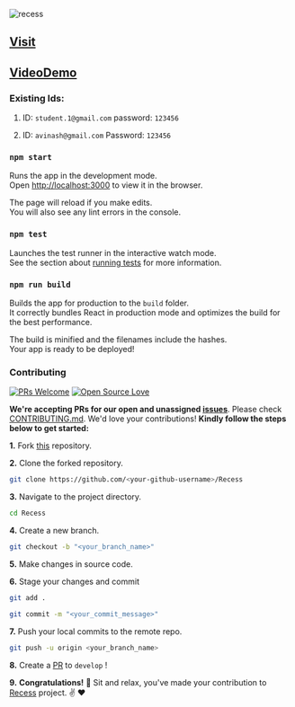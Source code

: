 ![recess](https://socialify.git.ci/avinashkranjan/recess/image?description=1&forks=1&issues=1&language=1&owner=1&pattern=Plus&pulls=1&stargazers=1&theme=Light)

## [Visit](https://recess-it.web.app/) 
## [VideoDemo](https://vimeo.com/455212027)

### Existing Ids:

1. ID: `student.1@gmail.com`
   password: `123456`
   
2. ID: `avinash@gmail.com`
   Password: `123456`

### `npm start`

Runs the app in the development mode.<br />
Open [http://localhost:3000](http://localhost:3000) to view it in the browser.

The page will reload if you make edits.<br />
You will also see any lint errors in the console.

### `npm test`

Launches the test runner in the interactive watch mode.<br />
See the section about [running tests](https://facebook.github.io/create-react-app/docs/running-tests) for more information.

### `npm run build`

Builds the app for production to the `build` folder.<br />
It correctly bundles React in production mode and optimizes the build for the best performance.

The build is minified and the filenames include the hashes.<br />
Your app is ready to be deployed!

### Contributing

[![PRs Welcome](https://img.shields.io/badge/PRs-welcome-brightgreen.svg?style=flat&logo=git&logoColor=white)](https://github.com/avinashkranjan/Recess/pulls) [![Open Source Love](https://badges.frapsoft.com/os/v2/open-source.svg?v=103)](https://github.com/avinashkranjan/Recess)

**We're accepting PRs for our open and unassigned [issues](https://github.com/avinashkranjan/Recess/issues)**. Please check [CONTRIBUTING.md](CONTRIBUTING.md). We'd love your contributions! **Kindly follow the steps below to get started:** 

**1.** Fork [this](https://github.com/avinashkranjan/Recess) repository.

**2.** Clone the forked repository.

```bash
git clone https://github.com/<your-github-username>/Recess
```

**3.** Navigate to the project directory.

```bash
cd Recess
```

**4.** Create a new branch.

```bash
git checkout -b "<your_branch_name>"
```

**5.** Make changes in source code.

**6.** Stage your changes and commit

```bash
git add .

git commit -m "<your_commit_message>"
```

**7.** Push your local commits to the remote repo.

```bash
git push -u origin <your_branch_name>
```

**8.** Create a [PR](https://help.github.com/en/github/collaborating-with-issues-and-pull-requests/creating-a-pull-request) to `develop` !

**9.** **Congratulations!** :tada: Sit and relax, you've made your contribution to [Recess](https://github.com/avinashkranjan/Recess) project. :v: :heart:
